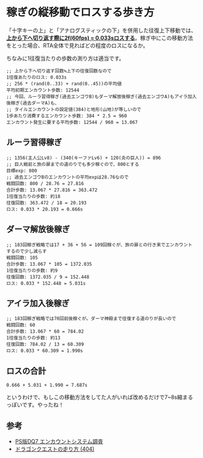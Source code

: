 # 稼ぎの縦移動でロスする歩き方

「十字キーの上」と「アナログスティックの下」を併用した往復上下移動では、[**上から下へ切り返す際に2f(60fps) = 0.033sロスする**](https://www.youtube.com/watch?v=qpXtIdAieJw)。稼ぎ中にこの移動方法をとった場合、RTA全体で見ればどの程度のロスになるか。

ちなみに1往復当たりの歩数の測り方は適当です。

```
;; 上から下へ切り返す回数≒上下の往復回数なので
1往復あたりのロス: 0.033s
;; 256 * (rand(0..33) + rand(0..45))の平均値
平均初期エンカウント歩数: 12544
;; 今回、ルーラ習得稼ぎ(過去エンゴウB)もダーマ解放後稼ぎ(過去エンゴウA)もアイラ加入後稼ぎ(過去ダーマA)も、
;; タイルエンカウントの設定値(384)と地形(山地)が等しいので
1歩あたり消費するエンカウント歩数: 384 * 2.5 = 960
エンカウント発生に要する平均歩数: 12544 / 960 = 13.067
```

## ルーラ習得稼ぎ

```
;; 1356(主人公Lv8) - (340(キーファLv6) + 120(炎の巨人)) = 896
;; 巨人戦前と旅の扉までの道のりでも多少稼ぐので、800とする
目標exp: 800
;; 過去エンゴウBのエンカウントの平均expは28.76なので
戦闘回数: 800 / 28.76 = 27.816
合計歩数: 13.067 * 27.816 = 363.472
1往復当たりの歩数: 約18
往復回数: 363.472 / 18 = 20.193
ロス: 0.033 * 20.193 = 0.666s
```

## ダーマ解放後稼ぎ
```
;; 183回稼ぎ戦略では17 + 36 + 56 = 109回稼ぐが、旅の扉との行き来でエンカウントするので少し減らす
戦闘回数: 105
合計歩数: 13.067 * 105 = 1372.035
1往復当たりの歩数: 約9
往復回数: 1372.035 / 9 = 152.448
ロス: 0.033 * 152.448 = 5.031s
```

## アイラ加入後稼ぎ

```
;; 183回稼ぎ戦略では70回前後稼ぐが。ダーマ神殿まで往復する道のりが長いので
戦闘回数: 60
合計歩数: 13.067 * 60 = 784.02
1往復当たりの歩数: 約13
往復回数: 784.02 / 13 = 60.309
ロス: 0.033 * 60.309 = 1.990s
```

## ロスの合計

```
0.666 + 5.031 + 1.990 = 7.687s
```

というわけで、もしこの移動方法をしてた人がいれば改めるだけで7~8s縮まるっぽいです。やったね！

## 参考

- [PS版DQ7 エンカウントシステム調査](http://pingval.g1.xrea.com/dq7/enc/)
- [ドラゴンクエストの走り方 (404)](http://homepage3.nifty.com/noli/dqrunning/)
